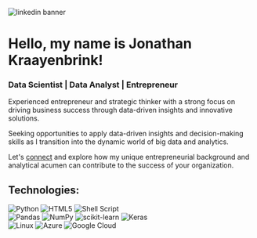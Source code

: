
![linkedin banner](https://media.licdn.com/dms/image/D4D16AQF45VlUKrrtag/profile-displaybackgroundimage-shrink_350_1400/0/1692174017374?e=1707350400&v=beta&t=fPz90bTMBlBPadjlDMa2meRlojPWmlMaLiYnNh3OQTI)

# Hello, my name is Jonathan Kraayenbrink!
### Data Scientist | Data Analyst | Entrepreneur

Experienced entrepreneur and strategic thinker with a strong focus on driving business success through data-driven insights and innovative solutions. 

Seeking opportunities to apply data-driven insights and decision-making skills as I transition into the dynamic world of big data and analytics. 

Let's [connect](https://www.linkedin.com/in/jonathan-kraayenbrink/ ) and explore how my unique entrepreneurial background and analytical acumen can contribute to the success of your organization.

<!--
https://ileriayo.github.io/markdown-badges/
-->

## Technologies:
![Python](https://img.shields.io/badge/python-3670A0?style=for-the-badge&logo=python&logoColor=ffdd54)
![HTML5](https://img.shields.io/badge/html5-%23E34F26.svg?style=for-the-badge&logo=html5&logoColor=white)
![Shell Script](https://img.shields.io/badge/shell_script-%23121011.svg?style=for-the-badge&logo=gnu-bash&logoColor=white)
</br>
![Pandas](https://img.shields.io/badge/pandas-%23150458.svg?style=for-the-badge&logo=pandas&logoColor=white)
![NumPy](https://img.shields.io/badge/numpy-%23013243.svg?style=for-the-badge&logo=numpy&logoColor=white)
![scikit-learn](https://img.shields.io/badge/scikit--learn-%23F7931E.svg?style=for-the-badge&logo=scikit-learn&logoColor=white)
![Keras](https://img.shields.io/badge/Keras-%23D00000.svg?style=for-the-badge&logo=Keras&logoColor=white)
</br>
![Linux](https://img.shields.io/badge/Linux-FCC624?style=for-the-badge&logo=linux&logoColor=black)
![Azure](https://img.shields.io/badge/azure-%230072C6.svg?style=for-the-badge&logo=microsoftazure&logoColor=white)
![Google Cloud](https://img.shields.io/badge/GoogleCloud-%234285F4.svg?style=for-the-badge&logo=google-cloud&logoColor=white)
</br>
